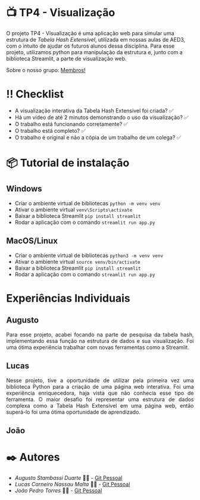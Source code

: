 # 📺 TP4 - Visualização

O projeto TP4 - Visualização é uma aplicação web para simular uma estrutura de *Tabela Hash Extensível*, utilizada em nossas aulas de AED3, com o intuito de ajudar os futuros alunos dessa disciplina. Para esse projeto, utilizamos python para manipulação da estrutura e, junto com a biblioteca Streamlit, a parte de visualização web.

Sobre o nosso grupo: [Membros!](#✒️-Autores)

# ‼️ Checklist

+ A visualização interativa da Tabela Hash Extensível foi criada? ✅
+ Há um vídeo de até 2 minutos demonstrando o uso da visualização? ✅
+ O trabalho está funcionando corretamente? ✅
+ O trabalho está completo? ✅
+ O trabalho é original e não a cópia de um trabalho de um colega? ✅


# 📦 Tutorial de instalação

## Windows

+ Criar o ambiente virtual de bibliotecas
`python -m venv venv`
+ Ativar o ambiente virtual
`venv\Scripts\activate`
+ Baixar a biblioteca Streamlit
`pip install streamlit`
+ Rodar a aplicação com o comando
`streamlit run app.py`

## MacOS/Linux

+ Criar o ambiente virtual de bibliotecas
`python3 -m venv venv`
+ Ativar o ambiente virtual
`source venv/bin/activate`
+ Baixar a biblioteca Streamlit
`pip install streamlit`
+ Rodar a aplicação com o comando
`streamlit run app.py`

# Experiências Individuais

## Augusto

<div align="justify">
Para esse projeto, acabei focando na parte de pesquisa da tabela hash, implementando essa função na estrutura de dados e sua visualização. Foi uma ótima experiência trabalhar com novas ferramentas como a Streamlit.
</div>

## Lucas

<div align="justify">
Nesse projeto, tive a oportunidade de utilizar pela primeira vez uma biblioteca Python para a criação de uma página web interativa. Foi uma experiência enriquecedora, haja vista que não conhecia esse tipo de ferramenta. O maior desafio foi representar uma estrutura de dados complexa como a Tabela Hash Extensível em uma página web, então superá-lo foi uma ótima oportunidade de aprendizado.
</div>

## João

<div align="justify">

</div>


# ✒️ Autores
+ *Augusto Stambassi Duarte* 👨‍💻 - [Git Pessoal](https://github.com/stambassi)
+ *Lucas Carneiro Nassau Malta* 👨‍💻 - [Git Pessoal](https://github.com/lucascarneiro1202)
+ *João Pedro Torres* 👨‍💻 - [Git Pessoal](https://github.com/Towers444)
